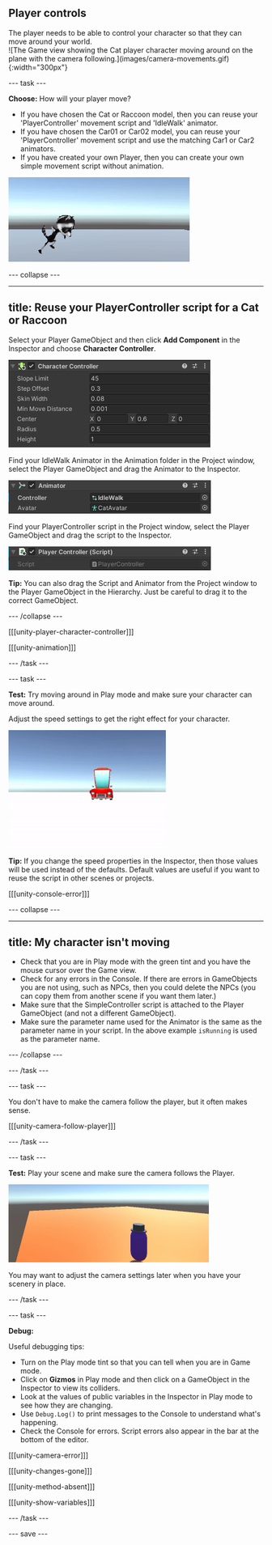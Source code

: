 ## Player controls

<div style="display: flex; flex-wrap: wrap">
<div style="flex-basis: 200px; flex-grow: 1; margin-right: 15px;">
The player needs to be able to control your character so that they can move around your world. 
</div>
<div>
![The Game view showing the Cat player character moving around on the plane with the camera following.](images/camera-movements.gif){:width="300px"}
</div>
</div>

--- task ---

**Choose:** How will your player move?
+ If you have chosen the Cat or Raccoon model, then you can reuse your 'PlayerController' movement script and 'IdleWalk' animator. 
+ If you have chosen the Car01 or Car02 model, you can reuse your 'PlayerController' movement script and use the matching Car1 or Car2 animators.
+ If you have created your own Player, then you can create your own simple movement script without animation. 

![An animated gif showing the Raccoon character moving around on the plane.](images/animated-char.gif)

--- collapse ---

---
title: Reuse your PlayerController script for a Cat or Raccoon
---

Select your Player GameObject and then click **Add Component** in the Inspector and choose **Character Controller**.

![The Character Controller component in the Inspector window with default settings.](images/character-controller.png)

Find your IdleWalk Animator in the Animation folder in the Project window, select the Player GameObject and drag the Animator to the Inspector. 

![The Animator component in the Inspector window with 'IdleWalk' populated.](images/animator-component.png)

Find your PlayerController script in the Project window, select the Player GameObject and drag the script to the Inspector. 

![The Script component in the Inspector window with 'Player Controller' script populated.](images/script-component.png)

**Tip:** You can also drag the Script and Animator from the Project window to the Player GameObject in the Hierarchy. Just be careful to drag it to the correct GameObject. 

--- /collapse ---

[[[unity-player-character-controller]]]

[[[unity-animation]]]

--- /task ---

--- task ---

**Test:** Try moving around in Play mode and make sure your character can move around. 

Adjust the speed settings to get the right effect for your character. 

![An animated gif showing the Car01 model moving around on the plane with animation.](images/animated-car.gif)

**Tip:** If you change the speed properties in the Inspector, then those values will be used instead of the defaults. Default values are useful if you want to reuse the script in other scenes or projects. 

[[[unity-console-error]]]

--- collapse ---

---
title: My character isn't moving
---

+ Check that you are in Play mode with the green tint and you have the mouse cursor over the Game view. 
+ Check for any errors in the Console. If there are errors in GameObjects you are not using, such as NPCs, then you could delete the NPCs (you can copy them from another scene if you want them later.)
+ Make sure that the SimpleController script is attached to the Player GameObject (and not a different GameObject).
+ Make sure the parameter name used for the Animator is the same as the parameter name in your script. In the above example `isRunning` is used as the parameter name.

--- /collapse ---

--- /task ---

--- task ---

You don't have to make the camera follow the player, but it often makes sense. 

[[[unity-camera-follow-player]]]

--- /task ---

--- task ---

**Test:** Play your scene and make sure the camera follows the Player. 

![An animated gif showing the camera following the player from a slightly elevated position.](images/camera-follow-player.gif)

You may want to adjust the camera settings later when you have your scenery in place. 


--- /task ---

--- task ---

**Debug:**

Useful debugging tips:
- Turn on the Play mode tint so that you can tell when you are in Game mode.
- Click on **Gizmos** in Play mode and then click on a GameObject in the Inspector to view its colliders.
- Look at the values of public variables in the Inspector in Play mode to see how they are changing. 
- Use `Debug.Log()` to print messages to the Console to understand what's happening. 
- Check the Console for errors. Script errors also appear in the bar at the bottom of the editor. 

[[[unity-camera-error]]]

[[[unity-changes-gone]]]

[[[unity-method-absent]]]

[[[unity-show-variables]]]

--- /task ---

--- save ---
